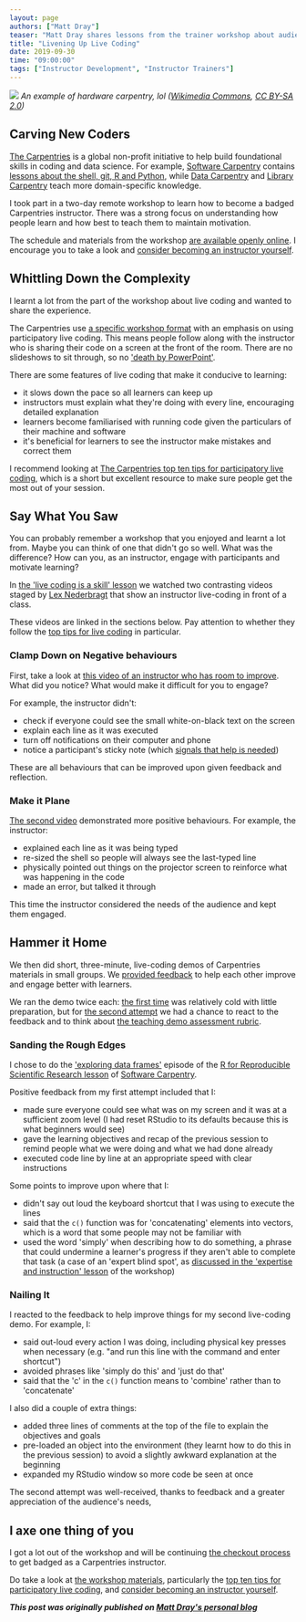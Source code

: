 ```yaml
---
layout: page
authors: ["Matt Dray"]
teaser: "Matt Dray shares lessons from the trainer workshop about audience needs and positive instructor behaviour when running participatory live coding"
title: "Livening Up Live Coding"
date: 2019-09-30
time: "09:00:00"
tags: ["Instructor Development", "Instructor Trainers"]
---
```


![](/blog/2019/09/apple1.jpg)
*An example of hardware carpentry, lol ([Wikimedia Commons](https://commons.wikimedia.org/wiki/File:Apple_I_Computer.jpg), [CC BY-SA 2.0](https://creativecommons.org/licenses/by-sa/2.0/deed.en))*

## Carving New Coders

[The Carpentries](https://carpentries.org/about/) is a global non-profit initiative to help build foundational skills in coding and data science. For example, [Software Carpentry](https://software-carpentry.org/) contains [lessons about the shell, git, R and Python](https://software-carpentry.org/lessons/), while [Data Carpentry](https://datacarpentry.org/) and [Library Carpentry](https://librarycarpentry.org/) teach more domain-specific knowledge.

I took part in a two-day remote workshop to learn how to become a badged Carpentries instructor. There was a strong focus on understanding how people learn and how best to teach them to maintain motivation.

The schedule and materials from the workshop [are available openly online](https://carpentries.github.io/instructor-training/). I encourage you to take a look and [consider becoming an instructor yourself](https://carpentries.org/become-instructor/).

## Whittling Down the Complexity

I learnt a lot from the part of the workshop about live coding and wanted to share the experience.

The Carpentries use [a specific workshop format](https://carpentries.org/workshops/) with an emphasis on using participatory live coding. This means people follow along with the instructor who is sharing their code on a screen at the front of the room. There are no slideshows to sit through, so no ['death by PowerPoint'](https://dilbert.com/strip/2010-02-22).

There are some features of live coding that make it conducive to learning:

* it slows down the pace so all learners can keep up
* instructors must explain what they're doing with every line, encouraging detailed explanation
* learners become familiarised with running code given the particulars of their machine and software
* it's beneficial for learners to see the instructor make mistakes and correct them

I recommend looking at [The Carpentries top ten tips for participatory live coding](https://carpentries.github.io/instructor-training/14-live/index.html#top-ten-tips-for-participatory-live-coding-in-a-workshop), which is a short but excellent resource to make sure people get the most out of your session.

## Say What You Saw

You can probably remember a workshop that you enjoyed and learnt a lot from. Maybe you can think of one that didn't go so well. What was the difference? How can you, as an instructor, engage with participants and motivate learning?

In [the 'live coding is a skill' lesson](https://carpentries.github.io/instructor-training/14-live/index.html) we watched two contrasting videos staged by [Lex Nederbragt](https://lexnederbragt.com/about) that show an instructor live-coding in front of a class.

These videos are linked in the sections below. Pay attention to whether they follow the [top tips for live coding](https://carpentries.github.io/instructor-training/14-live/index.html#top-ten-tips-for-participatory-live-coding-in-a-workshop) in particular.

### Clamp Down on Negative behaviours

First, take a look at [this video of an instructor who has room to improve](https://www.youtube.com/embed/bXxBeNkKmJE). What did you notice? What would make it difficult for you to engage?

For example, the instructor didn't:

* check if everyone could see the small white-on-black text on the screen
* explain each line as it was executed
* turn off notifications on their computer and phone
* notice a participant's sticky note (which [signals that help is needed](https://carpentries.github.io/instructor-training/14-live/#sticky-notes))

These are all behaviours that can be improved upon given feedback and reflection.

### Make it Plane

[The second video](https://www.youtube.com/embed/SkPmwe_WjeY) demonstrated more positive behaviours. For example, the instructor:

* explained each line as it was being typed
* re-sized the shell so people will always see the last-typed line
* physically pointed out things on the projector screen to reinforce what was happening in the code
* made an error, but talked it through

This time the instructor considered the needs of the audience and kept them engaged.

## Hammer it Home

We then did short, three-minute, live-coding demos of Carpentries materials in small groups. We [provided feedback](https://carpentries.github.io/instructor-training/11-practice-teaching/index.html) to help each other improve and engage better with learners.

We ran the demo twice each: [the first time](https://carpentries.github.io/instructor-training/14-live/index.html) was relatively cold with little preparation, but for [the second attempt](https://carpentries.github.io/instructor-training/17-performance/index.html) we had a chance to react to the feedback and to think about [the teaching demo assessment rubric](https://carpentries.github.io/instructor-training/demos_rubric/).

### Sanding the Rough Edges

I chose to do the ['exploring data frames'](http://swcarpentry.github.io/r-novice-gapminder/05-data-structures-part2/index.html) episode of the [R for Reproducible Scientific Research lesson](http://swcarpentry.github.io/r-novice-gapminder/) of [Software Carpentry](https://software-carpentry.org/).

Positive feedback from my first attempt included that I:

* made sure everyone could see what was on my screen and it was at a sufficient zoom level (I had reset RStudio to its defaults because this is what beginners would see)
* gave the learning objectives and recap of the previous session to remind people what we were doing and what we had done already
* executed code line by line at an appropriate speed with clear instructions

Some points to improve upon where that I:

* didn't say out loud the keyboard shortcut that I was using to execute the lines
* said that the `c()` function was for 'concatenating' elements into vectors, which is a word that some people may not be familiar with
* used the word 'simply' when describing how to do something, a phrase that could undermine a learner's progress if they aren't able to complete that task (a case of an 'expert blind spot', as [discussed in the 'expertise and instruction' lesson](https://carpentries.github.io/instructor-training/03-expertise/#expertise-and-teaching) of the workshop)

### Nailing It

I reacted to the feedback to help improve things for my second live-coding demo. For example, I:

* said out-loud every action I was doing, including physical key presses when necessary (e.g. "and run this line with the command and enter shortcut")
* avoided phrases like 'simply do this' and 'just do that'
* said that the 'c' in the `c()` function means to 'combine' rather than to 'concatenate'

I also did a couple of extra things:

* added three lines of comments at the top of the file to explain the objectives and goals
* pre-loaded an object into the environment (they learnt how to do this in the previous session) to avoid a slightly awkward  explanation at the beginning
* expanded my RStudio window so more code be seen at once

The second attempt was well-received, thanks to feedback and a greater appreciation of the audience's needs,

## I axe one thing of you

I got a lot out of the workshop and will be continuing [the checkout process](https://carpentries.github.io/instructor-training/checkout/) to get badged as a Carpentries instructor.

Do take a look at [the workshop materials](https://carpentries.github.io/instructor-training/), particularly the [top ten tips for participatory live coding](https://carpentries.github.io/instructor-training/14-live/index.html#top-ten-tips-for-participatory-live-coding-in-a-workshop), and [consider becoming an instructor yourself](https://carpentries.org/become-instructor/).

***This post was originally published on [Matt Dray's personal blog](https://www.rostrum.blog/2019/09/12/live-code/)***
